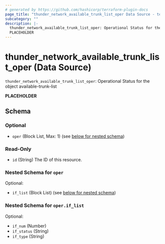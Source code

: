 ```yaml
---
# generated by https://github.com/hashicorp/terraform-plugin-docs
page_title: "thunder_network_available_trunk_list_oper Data Source - terraform-provider-thunder"
subcategory: ""
description: |-
  thunder_network_available_trunk_list_oper: Operational Status for the object available-trunk-list
  PLACEHOLDER
---
```


# thunder_network_available_trunk_list_oper (Data Source)

`thunder_network_available_trunk_list_oper`: Operational Status for the object available-trunk-list

__PLACEHOLDER__



<!-- schema generated by tfplugindocs -->
## Schema

### Optional

- `oper` (Block List, Max: 1) (see [below for nested schema](#nestedblock--oper))

### Read-Only

- `id` (String) The ID of this resource.

<a id="nestedblock--oper"></a>
### Nested Schema for `oper`

Optional:

- `if_list` (Block List) (see [below for nested schema](#nestedblock--oper--if_list))

<a id="nestedblock--oper--if_list"></a>
### Nested Schema for `oper.if_list`

Optional:

- `if_num` (Number)
- `if_status` (String)
- `if_type` (String)


